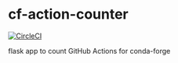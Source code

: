 # cf-action-counter
[![CircleCI](https://circleci.com/gh/regro/cf-action-counter.svg?style=svg)](https://circleci.com/gh/regro/cf-action-counter)

flask app to count GitHub Actions for conda-forge
